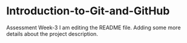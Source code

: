 # Introduction-to-Git-and-GitHub

Assessment Week-3
I am editing the README file. Adding some more details about the project description.
